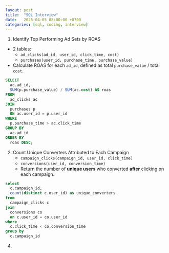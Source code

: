 ```yaml
---
layout: post
title:  "SQL Interview"
date:   2025-04-05 08:00:00 +0700
categories: [sql, coding, interview]
---
```


1. Identify Top Performing Ad Sets by ROAS
  - 2 tables:
    - `ad_clicks(ad_id, user_id, click_time, cost)`
    - `purchases(user_id, purchase_time, purchase_value)`
  - Calculate ROAS for each `ad_id`, defined as total `purchase_value` / total `cost`.
~~~sql
SELECT 
  ac.ad_id,
  SUM(p.purchase_value) / SUM(ac.cost) AS roas
FROM 
  ad_clicks ac
JOIN 
  purchases p
  ON ac.user_id = p.user_id
WHERE 
  p.purchase_time > ac.click_time
GROUP BY 
  ac.ad_id
ORDER BY 
  roas DESC;

~~~
2. Count Unique Converters Attributed to Each Campaign
   - `campaign_clicks(campaign_id, user_id, click_time)`
   - `conversions(user_id, conversion_time)`
   - Return the number of **unique users** who converted **after** clicking on each campaign.
~~~sql
select
  c.campaign_id,
  count(distinct c.user_id) as unique_converters
from
  campaign_clicks c
join
  conversions co
  on c.user_id = co.user_id
where
  c.click_time < co.conversion_time
group by
  c.campaign_id

~~~
4. 

